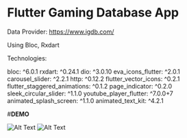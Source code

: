 # Flutter Gaming Database App

Data Provider: https://www.igdb.com/

Using Bloc, Rxdart

Technologies:

  bloc: ^6.0.1
  rxdart: ^0.24.1
  dio: ^3.0.10
  eva_icons_flutter: ^2.0.1
  carousel_slider: ^2.2.1
  http: ^0.12.2
  flutter_vector_icons: ^0.2.1
  flutter_staggered_animations: ^0.1.2
  page_indicator: ^0.2.0
  sleek_circular_slider: ^1.1.0
  youtube_player_flutter: ^7.0.0+7
  animated_splash_screen: ^1.1.0
  animated_text_kit: ^4.2.1

#**DEMO**

![Alt Text](https://media.giphy.com/media/X1hcGgPdiNgvVJvA3J/giphy.gif)     ![Alt Text](https://media.giphy.com/media/o6Z0a7SjU5JqNRF1Oe/giphy.gif)
